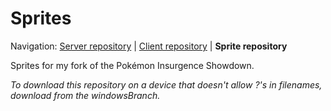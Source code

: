 # Sprites

Navigation: [Server repository][1] | [Client repository][2] | **Sprite repository**

  [1]: https://github.com/BabyGrootTheEpic/Insurgence-Showdown
  [2]: https://github.com/BabyGrootTheEpic/Insurgence-Client


Sprites for my fork of the Pokémon Insurgence Showdown.

_To download this repository on a device that doesn't allow ?'s in filenames, download from the windowsBranch._
